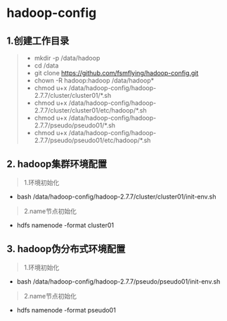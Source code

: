 # hadoop-config
## 1.创建工作目录
>  * mkdir -p /data/hadoop
>  * cd /data
>  * git clone https://github.com/fsmflying/hadoop-config.git
>  * chown -R hadoop:hadoop /data/hadoop*
>  * chmod u+x /data/hadoop-config/hadoop-2.7.7/cluster/cluster01/*.sh
>  * chmod u+x /data/hadoop-config/hadoop-2.7.7/cluster/cluster01/etc/hadoop/*.sh
>  * chmod u+x /data/hadoop-config/hadoop-2.7.7/pseudo/pseudo01/*.sh
>  * chmod u+x /data/hadoop-config/hadoop-2.7.7/pseudo/pseudo01/etc/hadoop/*.sh

## 2. hadoop集群环境配置
>  1.环境初始化
   * bash /data/hadoop-config/hadoop-2.7.7/cluster/cluster01/init-env.sh
>  2.name节点初始化
   * hdfs namenode -format cluster01
   
## 3. hadoop伪分布式环境配置
>  1.环境初始化
   * bash /data/hadoop-config/hadoop-2.7.7/pseudo/pseudo01/init-env.sh
>  2.name节点初始化 
   * hdfs namenode -format pseudo01

